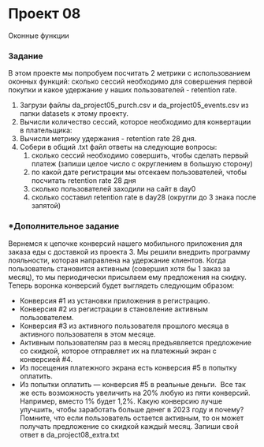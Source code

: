 # Проект 08

Оконные функции

<h3 id="задание">Задание</h3>

В этом проекте мы попробуем посчитать 2 метрики с использованием оконных функций: сколько сессий необходимо для совершения первой покупки и какое удержание у наших пользователей - retention rate.

1. Загрузи файлы da_project05_purch.csv и da_project05_events.csv из папки datasets к этому проекту.
2. Вычисли количество сессий, которое необходимо для конвертации в плательщика:
3. Вычисли метрику удержания - retention rate 28 дня. 
4. Собери в общий .txt файл ответы на следующие вопросы:
   1. сколько сессий необходимо совершить, чтобы сделать первый платеж (запиши целое число с округлением в большую сторону)
   2. по какой дате регистрации мы отсекаем пользователей, чтобы посчитать retention rate 28 дня
   3. сколько пользователей заходили на сайт в day0
   4. сколько составил retention rate в day28 (округли до 3 знака после запятой)

<h3 id="дополнительное-задание">*Дополнительное задание</h3>

Вернемся к цепочке конверсий нашего мобильного приложения для заказа еды с доставкой из проекта 3. Мы решили внедрить программу лояльности, которая направлена на удержание клиентов. Когда пользователь становится активным (совершил хотя бы 1 заказ за месяц), то мы периодически присылаем ему предложения на скидку. Теперь воронка конверсий будет выглядеть следующим образом:
* Конверсия #1 из установки приложения в регистрацию. 
* Конверсия #2 из регистрации в становление активным пользователем.
* Конверсия #3 из активного пользователя прошлого месяца в активного пользователя в этом месяце.
* Активным пользователям раз в месяц предъявляется предложение со скидкой, которое отправляет их на платежный экран с конверсией #4.
* Из посещения платежного экрана есть конверсия #5 в попытку оплатить.
* Из попытки оплатить — конверсия #5 в реальные деньги. 
Все так же есть возможность увеличить на 20% любую из пяти конверсий. Например, вместо 1% будет 1,2%. Какую конверсию лучше улучшить, чтобы заработать больше денег в 2023 году и почему? Помните, что если пользователь остается активным, то он может получать предложение со скидкой каждый месяц. Запиши свой ответ в da_project08_extra.txt
